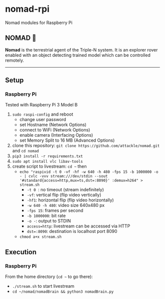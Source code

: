 # nomad-rpi

Nomad modules for Raspberry Pi

## NOMAD :robot:

**Nomad** is the terrestrial agent of the Triple-N system. It is an explorer rover enabled with an object detecting trained model which can be controlled remotely.

---  

## Setup

### Raspberry Pi

Tested with Raspberry Pi 3 Model B

1. `sudo raspi-config` and reboot
    - change user password
    - set Hostname (Network Options)
    - connect to WiFi (Network Options)
    - enable camera (Interfacing Options)
    - set Memory Split to 16 MB (Advanced Options)
2. clone this repository: `git clone https://github.com/attackle/nomad.git` and `cd nomad`
3. `pip3 install -r requirements.txt`
4. `sudo apt install vlc libav-tools`
5. create script to livestream: `cd ~` then
    - `echo "raspivid -t 0 -vf -hf -w 640 -h 480 -fps 15 -b 1000000 -o - | cvlc -vvv stream:///dev/stdin --sout '#standard{access=http,mux=ts,dst=:8090}' :demux=h264" > stream.sh`
    	- `-t 0 `: no timeout (stream indefinitely)
    	- `-vf`: vertical flip (flip video vertically)
    	- `-hf1`: horizontal flip (flip video horizontally)
    	- `-w 640 -h 480`: video size 640x480 px
    	- `-fps 15`: frames per second
    	- `-b 1000000`: bit rate
    	- `-o -`: output to STDIN
    	- `access=http`: livestream can be accessed via HTTP
    	- `dst=:8090`: destination is localhost port 8090
    - `chmod a+x stream.sh`

## Execution

### Raspberry Pi
From the home directory (`cd ~` to go there):
- `./stream.sh` to start livestream
- `cd ~/nomad/nomadBrain && python3 nomadBrain.py`
